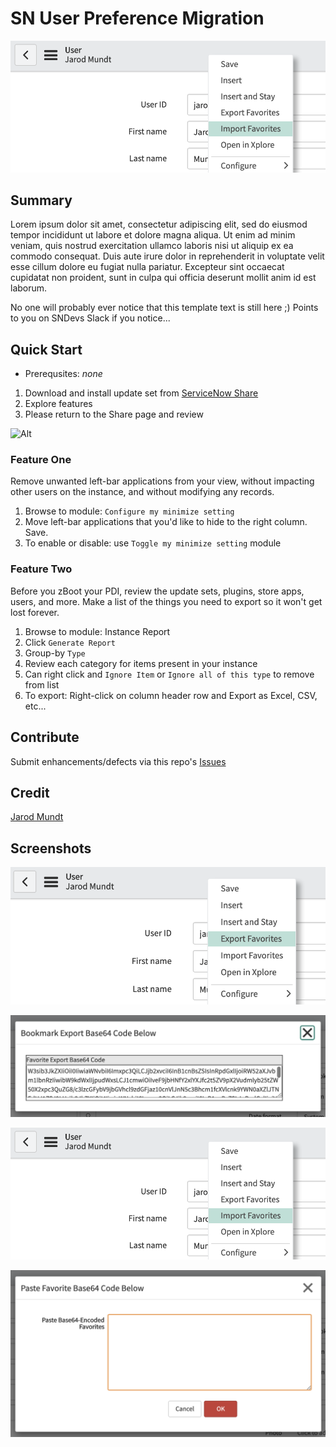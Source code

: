 # SN User Preference Migration
![Alt](docs/img/import-ui.png "Libra Logo")

## Summary
Lorem ipsum dolor sit amet, consectetur adipiscing elit, sed do eiusmod tempor incididunt ut labore et dolore magna aliqua. Ut enim ad minim veniam, quis nostrud exercitation ullamco laboris nisi ut aliquip ex ea commodo consequat. Duis aute irure dolor in reprehenderit in voluptate velit esse cillum dolore eu fugiat nulla pariatur. Excepteur sint occaecat cupidatat non proident, sunt in culpa qui officia deserunt mollit anim id est laborum.

No one will probably ever notice that this template text is still here ;) Points to you on SNDevs Slack if you notice...


## Quick Start

* Prerequsites: _none_

1. Download and install update set from [ServiceNow Share](https://developer.servicenow.com/connect.do#!/share/contents/1627055_libra_toolkit)
2. Explore features
3. Please return to the Share page and review 

![Alt](docs/img/left-bar-application.png "Libra Left Bar")

### Feature One
Remove unwanted left-bar applications from your view, without impacting other users on the instance, and without modifying any records.

1. Browse to module: `Configure my minimize setting`
2. Move left-bar applications that you'd like to hide to the right column. Save.
3. To enable or disable: use `Toggle my minimize setting` module

### Feature Two
Before you zBoot your PDI, review the update sets, plugins, store apps, users, and more. Make a list of the things you need to export so it won't get lost forever.

1. Browse to module: Instance Report
2. Click `Generate Report`
3. Group-by `Type`
4. Review each category for items present in your instance
5. Can right click and `Ignore Item` or `Ignore all of this type` to remove from list
6. To export: Right-click on column header row and Export as Excel, CSV, etc...


## Contribute
Submit enhancements/defects via this repo's [Issues](../../issues)

## Credit
[Jarod Mundt](https://github.com/j4rodm)

## Screenshots
![Configure and remove unwanted left-bar apps](docs/img/export-ui.png "Libra Minimize Config")

![Configure and remove unwanted left-bar apps](docs/img/export-base64.png "Libra Minimize Config")

![Configure and remove unwanted left-bar apps](docs/img/import-ui.png "Libra Minimize Config")

![Configure and remove unwanted left-bar apps](docs/img/import-base64.png "Libra Minimize Config")